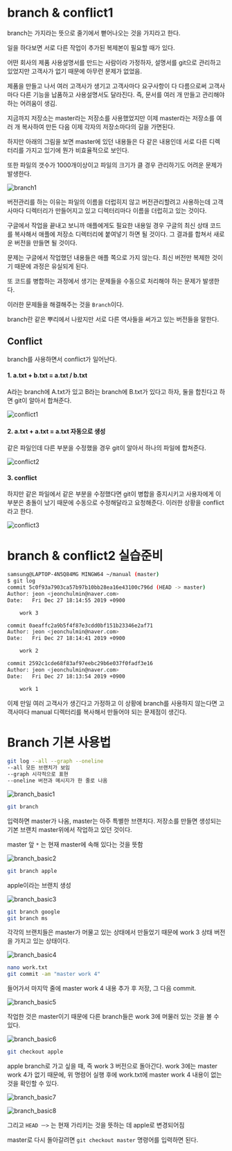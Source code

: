 # branch & conflict1

branch는 가지라는 뜻으로 줄기에서 뻗어나오는 것을 가지라고 한다.

일을 하다보면 서로 다른 작업이 추가된 복제본이 필요할 때가 있다.

어떤 회사의 제품 사용설명서를 만드는 사람이라 가정하자, 설명서를 git으로 관리하고 있었지만 고객사가 없기 때문에 아무런 문제가 없었음.

제품을 만들고 나서 여러 고객사가 생기고 고객사마다 요구사항이 다 다름으로써 고객사마다 다른 기능을 납품하고 사용설명서도 달라진다. 즉, 문서를 여러 개 만들고 관리해야하는 어려움이 생김.

지금까지 저장소는 master라는 저장소를 사용했었지만 이제 master라는 저장소를 여러 개 복사하여 만든 다음 이제 각자의 저장소마다의 길을 가면된다.

하지만 아래의 그림을 보면 master에 있던 내용들은 다 같은 내용인데 서로 다른 디렉터리를 가지고 있기에 뭔가 비효율적으로 보인다.

또한 파일의 갯수가 1000개이상이고 파일의 크기가 클 경우 관리하기도 어려운 문제가 발생한다. 

![branch1](images/branch1.PNG)

버전관리를 하는 이유는 파일의 이름을 더럽히지 않고 버전관리할려고 사용하는데 고객사마다 디렉터리가 만들어지고 있고 디렉터리마다 이름을 더럽히고 있는 것이다.

구글에서 작업을 끝내고 보니까 애플에게도 필요한 내용일 경우 구글의 최신 상태 코드를 복사해서 애플에 저장소 디렉터리에 붙여넣기 하면 될 것이다. 그 결과를 합쳐서 새로운 버전을 만들면 될 것이다.

문제는 구글에서 작업했던 내용들은 애플 쪽으로 가지 않는다. 최신 버전만 복제한 것이기 때문에 과정은 유실되게 된다. 

또 코드를 병합하는 과정에서 생기는 문제들을 수동으로 처리해야 하는 문제가 발생한다.

이러한 문제들을 해결해주는 것을 `Branch`이다.

branch란 같은 뿌리에서 나왔지만 서로 다른 역사들을 써가고 있는 버전들을 말한다.





## Conflict

branch를 사용하면서 conflict가 일어난다.

#### 1. a.txt + b.txt = a.txt / b.txt

A라는 branch에 A.txt가 있고 B라는 branch에 B.txt가 있다고 하자, 둘을 합친다고 하면 git이 알아서 합쳐준다.

![conflict1](images/conflict1.PNG)

#### 2. a.txt + a.txt = a.txt 자동으로 생성

같은 파일인데 다른 부분을 수정했을 경우 git이 알아서 하나의 파일에 합쳐준다.

![conflict2](images/conflict2.PNG)

#### 3. conflict

하지만 같은 파일에서 같은 부분을 수정했다면 git이 병합을 중지시키고 사용자에게 이 부분은 충돌이 났기 때문에 수동으로 수정해달라고 요청해준다. 이러한 상황을 conflict라고 한다.

![conflict3](images/conflict3.PNG)





# branch & conflict2 실습준비

```bash
samsung@LAPTOP-4N5Q84MG MINGW64 ~/manual (master)
$ git log
commit 5c0f93a7903ca57b97b10bb28ea16e43100c796d (HEAD -> master)
Author: jeon <jeonchulmin@naver.com>
Date:   Fri Dec 27 18:14:55 2019 +0900

    work 3

commit 0aeaffc2a9b5f4f87e3cdd0bf151b23346e2af71
Author: jeon <jeonchulmin@naver.com>
Date:   Fri Dec 27 18:14:41 2019 +0900

    work 2

commit 2592c1cde68f83af97eebc29b6e037f0fadf3e16
Author: jeon <jeonchulmin@naver.com>
Date:   Fri Dec 27 18:13:54 2019 +0900

    work 1
```

이제 만일 여러 고객사가 생긴다고 가정하고 이 상황에 branch를 사용하지 않는다면 고객사마다 manual 디렉터리를 복사해서 만들어야 되는 문제점이 생긴다.





# Branch 기본 사용법

```bash
git log --all --graph --oneline
--all 모든 브랜치가 보임
--graph 시각적으로 표현
--oneline 버전과 메시지가 한 줄로 나옴
```

![branch_basic1](images/branch_basic1.PNG)

```bash
git branch
```

입력하면 master가 나옴, master는 아주 특별한 브랜치다.
저장소를 만들면 생성되는 기본 브랜치 master위에서 작업하고 있던 것이다.

master 앞 `*` 는 현재 master에 속해 있다는 것을 뜻함

![branch_basic2](images/branch_basic2.PNG)

```bash
git branch apple
```

apple이라는 브랜치 생성

![branch_basic3](images/branch_basic3.PNG)

```bash
git branch google
git branch ms
```

각각의 브랜치들은 master가 머물고 있는 상태에서 만들었기 때문에 work 3 상태 버전을 가지고 있는 상태이다.



![branch_basic4](images/branch_basic4.PNG)

```bash
nano work.txt
git commit -am "master work 4"
```



들어가서 마지막 줄에 master work 4 내용 추가 후 저장, 그 다음 commit.



![branch_basic5](images/branch_basic5.PNG)



작업한 것은 master이기 때문에 다른 branch들은 work 3에 머물러 있는 것을 볼 수 있다.



![branch_basic6](images/branch_basic6.PNG)



```bash
git checkout apple
```

apple branch로 가고 싶을 때, 즉 work 3 버전으로 돌아간다. work 3에는 master work 4가 없기 때문에, 위 명령어 실행 후에 work.txt에 master work 4 내용이 없는 것을 확인할 수 있다.



![branch_basic7](images/branch_basic7.PNG)



![branch_basic8](images/branch_basic8.PNG)



그리고 `HEAD ㅡ>` 는 현재 가리키는 것을 뜻하는 데 apple로 변경되어짐

master로 다시 돌아갈려면 `git checkout master` 명령어를 입력하면 된다.

